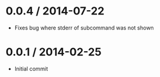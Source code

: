 
0.0.4 / 2014-07-22
==================

 * Fixes bug where stderr of subcommand was not shown

0.0.1 / 2014-02-25 
==================

 * Initial commit
